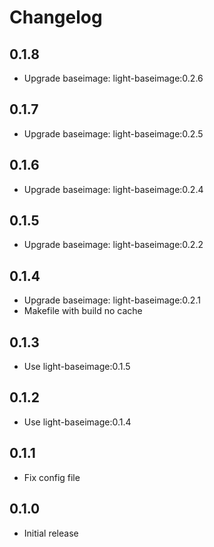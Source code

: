 # Changelog

## 0.1.8
  - Upgrade baseimage: light-baseimage:0.2.6

## 0.1.7
  - Upgrade baseimage: light-baseimage:0.2.5

## 0.1.6
  - Upgrade baseimage: light-baseimage:0.2.4

## 0.1.5
  - Upgrade baseimage: light-baseimage:0.2.2

## 0.1.4
  - Upgrade baseimage: light-baseimage:0.2.1
  - Makefile with build no cache

## 0.1.3
  - Use light-baseimage:0.1.5

## 0.1.2
  - Use light-baseimage:0.1.4

## 0.1.1
  - Fix config file

## 0.1.0
  - Initial release
